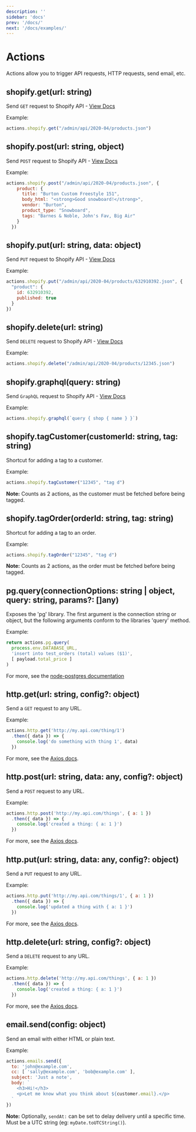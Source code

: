```yaml
---
description: ''
sidebar: 'docs'
prev: '/docs/'
next: '/docs/examples/'
---
```


# Actions

Actions allow you to trigger API requests, HTTP requests, send email, etc.


## shopify.get(url: string)

Send `GET` request to Shopify API - [View Docs](https://shopify.dev/docs/admin-api/rest/reference)


Example:
```js
actions.shopify.get("/admin/api/2020-04/products.json")
```


## shopify.post(url: string, object)

Send `POST` request to Shopify API - [View Docs](https://shopify.dev/docs/admin-api/rest/reference)

Example:
```js
actions.shopify.post("/admin/api/2020-04/products.json", {
    product: {
      title: "Burton Custom Freestyle 151",
      body_html: "<strong>Good snowboard!</strong>",
      vendor: "Burton",
      product_type: "Snowboard",
      tags: "Barnes & Noble, John's Fav, Big Air"
    }
  })
```


## shopify.put(url: string, data: object)

Send `PUT` request to Shopify API - [View Docs](https://shopify.dev/docs/admin-api/rest/reference)

Example:
```js
actions.shopify.put("/admin/api/2020-04/products/632910392.json", {
  "product": {
    id: 632910392,
    published: true
  }
})
```


## shopify.delete(url: string)

Send `DELETE` request to Shopify API - [View Docs](https://shopify.dev/docs/admin-api/rest/reference)

Example:
```js
actions.shopify.delete("/admin/api/2020-04/products/12345.json")
```


## shopify.graphql(query: string)

Send `GraphQL` request to Shopify API - [View Docs](https://shopify.dev/docs/admin-api/rest/reference)

Example:
```js
actions.shopify.graphql(`query { shop { name } }`)
```


## shopify.tagCustomer(customerId: string, tag: string)

Shortcut for adding a tag to a customer. 

Example:
```js
actions.shopify.tagCustomer("12345", "tag d")
```

**Note:** Counts as 2 actions, as the customer must be fetched before being tagged.


## shopify.tagOrder(orderId: string, tag: string)

Shortcut for adding a tag to an order. 

Example:
```js
actions.shopify.tagOrder("12345", "tag d")
```

**Note:** Counts as 2 actions, as the order must be fetched before being tagged.


## pg.query(connectionOptions: string | object, query: string, params?: []any)

Exposes the 'pg' library. The first argument is the connection string or object, but the following arguments conform to the libraries 'query' method. 

Example:
```js
return actions.pg.query(
  process.env.DATABASE_URL,
  'insert into test_orders (total) values ($1)', 
  [ payload.total_price ]
)
```

For more, see the [node-postgres documentation](https://node-postgres.com/)


## http.get(url: string, config?: object)

Send a `GET` request to any URL.

Example:
```js
actions.http.get('http://my.api.com/thing/1')
  .then({ data }) => {
    console.log('do something with thing 1', data)
  })
```

For more, see the [Axios docs](https://github.com/axios/axios).


## http.post(url: string, data: any, config?: object)

Send a `POST` request to any URL.

Example:
```js
actions.http.post('http://my.api.com/things', { a: 1 })
  .then({ data }) => {
    console.log('created a thing: { a: 1 }')
  })
  ```

For more, see the [Axios docs](https://github.com/axios/axios).


## http.put(url: string, data: any, config?: object)

Send a `PUT` request to any URL.

Example:
```js
actions.http.put('http://my.api.com/things/1', { a: 1 })
  .then({ data }) => {
    console.log('updated a thing with { a: 1 }')
  })
```
For more, see the [Axios docs](https://github.com/axios/axios).


## http.delete(url: string, config?: object)

Send a `DELETE` request to any URL.

Example:
```js
actions.http.delete('http://my.api.com/things', { a: 1 })
  .then({ data }) => {
    console.log('created a thing: { a: 1 }')
  })
```

For more, see the [Axios docs](https://github.com/axios/axios).


## email.send(config: object)

Send an email with either HTML or plain text.

Example:
```js
actions.emails.send({
  to: 'john@example.com',
  cc: [ 'sally@example.com', 'bob@example.com' ],
  subject: 'Just a note',
  body: `
    <h3>Hi!</h3>
    <p>Let me know what you think about ${customer.email}.</p>
  `
})
```

**Note:** Optionally, `sendAt:` can be set to delay delivery until a specific time. Must be a UTC string (eg: `myDate.toUTCString()`).